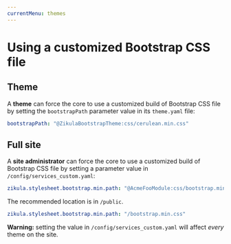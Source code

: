 ```yaml
---
currentMenu: themes
---
```

# Using a customized Bootstrap CSS file

## Theme

A **theme** can force the core to use a customized build of Bootstrap CSS file by setting the 
`bootstrapPath` parameter value in its `theme.yaml` file:

```yaml
bootstrapPath: "@ZikulaBootstrapTheme:css/cerulean.min.css"
```

## Full site

A **site administrator** can force the core to use a customized build of Bootstrap CSS file by setting a parameter
value in `/config/services_custom.yaml`:

```yaml
zikula.stylesheet.bootstrap.min.path: "@AcmeFooModule:css/bootstrap.min.css"
```

The recommended location is in `/public`.

```yaml
zikula.stylesheet.bootstrap.min.path: "/bootstrap.min.css"
```

**Warning:** setting the value in `/config/services_custom.yaml` will affect *every* theme on the site.

